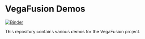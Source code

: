 # VegaFusion Demos

[![Binder](https://mybinder.org/badge_logo.svg)](https://mybinder.org/v2/gh/vegafusion/demos/HEAD?labpath=notebooks)

This repository contains various demos for the VegaFusion project.
